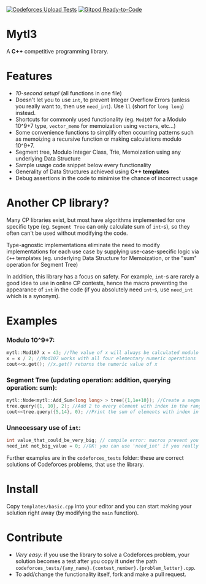 [![Codeforces Upload Tests](https://github.com/madasigon/mytl3/actions/workflows/cf-upload.yml/badge.svg)](https://github.com/madasigon/mytl3/actions/workflows/CI.yml)
[![Gitpod Ready-to-Code](https://img.shields.io/badge/Gitpod-Ready--to--Code-blue?logo=gitpod)](https://gitpod.io/#https://github.com/madasigon/mytl3) 


# Mytl3
A **C++** competitive programming library.

# Features

- *10-second setup!* (all functions in one file)
- Doesn't let you to use `int`, to prevent Integer Overflow Errors (unless you really want to, then use `need_int`). Use `ll` (short for `long long`) instead.
- Shortcuts for commonly used functionality (eg. `Mod107` for a Modulo 10^9+7 type,  `vector_memo` for memoization using `vector`s, etc...)
- Some convenience functions to simplify often occurring patterns such as memoizing a recursive function or making calculations modulo 10^9+7.
- Segment tree, Modulo Integer Class, Trie, Memoization using any underlying Data Structure
- Sample usage code snippet below every functionality
- Generality of Data Structures achieved using **C++ templates**
- Debug assertions in the code to minimise the chance of incorrect usage

# Another CP library?

Many CP libraries exist, but most have algorithms implemented for one specific type (eg. `Segment Tree` can only calculate sum of `int`-s), so they often can't be used without modifying the code.

Type-agnostic implementations eliminate the need to modify implementations for each use case by supplying use-case-specific logic via `C++` templates (eg. underlying Data Structure for Memoization, or the "sum" operation for Segment Tree)

In addition, this library has a focus on safety. For example, `int`-s are rarely a good idea to use in online CP contests, hence the macro preventing the appearance of `int` in the code (if you absolutely need `int`-s, use `need_int` which is a synonym).

# Examples

### Modulo 10^9+7:
```C++
mytl::Mod107 x = 43; //The value of x will always be calculated modulo 10^9+7. Mod107 is a synonym for TSModulo<100000007>
x = x / 2; //Mod107 works with all four elementary numeric operations
cout<<x.get(); //x.get() returns the numeric value of x
```
### Segment Tree (updating operation: addition, querying operation: sum):
```C++
mytl::Node<mytl::Add_Sum<long long> > tree({1,1e+10}); //Create a segment tree with 10^10 elements. As the name Add_Sum suggests, you can add a value to any range and query the sum of any range in O(log n) time.
tree.query({1, 10}, 2); //Add 2 to every element with index in the range {1, ... 10}.
cout<<tree.query({5,14}, 0); //Print the sum of elements with index in range {5, ... 14}.
```
### Unnecessary use of `int`:
```C++
int value_that_could_be_very_big; // compile error: macros prevent you from writing int in your code to prevent Integer Overflow
need_int not_big_value = 0; //OK! you can use 'need_int' if you really need int's
```
Further examples are in the `codeforces_tests` folder: these are correct solutions of Codeforces problems, that use the library.

# Install
Copy `templates/basic.cpp` into your editor and you can start making your solution right away (by modifying the `main` function).

# Contribute
- *Very easy:* if you use the library to solve a Codeforces problem, your solution becomes a test after you copy it under the path `codeforces_tests/{any_name}.{contest_number}.{problem_letter}.cpp`.
- To add/change the functionality itself, fork and make a pull request.
